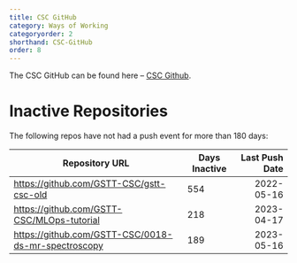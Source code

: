 ```yaml
---
title: CSC GitHub
category: Ways of Working
categoryorder: 2
shorthand: CSC-GitHub
order: 8
---
```


The CSC GitHub can be found here – <a href="https://github.com/GSTT-CSC/">CSC Github</a>.

# Inactive Repositories

The following repos have not had a push event for more than 180 days:

| Repository URL | Days Inactive | Last Push Date |
| --- | --- | ---: |
| https://github.com/GSTT-CSC/gstt-csc-old | 554 | 2022-05-16 |
| https://github.com/GSTT-CSC/MLOps-tutorial | 218 | 2023-04-17 |
| https://github.com/GSTT-CSC/0018-ds-mr-spectroscopy | 189 | 2023-05-16 |
